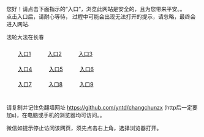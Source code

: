 您好！请点击下面指示的“入口”，浏览此网站是安全的，且为您带来平安。。 <br/>
点击入口后，请耐心等待， 过程中可能会出现无法打开的提示，请忽略，最终会进入网站. </br>

法轮大法在长春<br/>
<div style="padding:10px"><a style="margin:20px" target="_blank" href="https://d3jw1h3b2jpchm.cloudfront.net/2Qpsp?ewdmysjy" id="ccLink1" rel="nofollow">入口1</a> <a target="_blank" style="margin:20px" href="https://d2rzc7p33uc7f6.cloudfront.net/2Qpsp?jrygdl" id="ccLink2" rel="nofollow">入口2</a> <a style="margin:20px" target="_blank" href="https://d3mt17hwhp4gwd.cloudfront.net/2Qpsp?emebzcad" id="ccLink3" rel="nofollow">入口3</a></div>

<div style="padding:10px" ><a style="margin:20px" target="_blank" href="https://d3jw1h3b2jpchm.cloudfront.net/2Qpsp?ewdmysjy" id="ccLink4" rel="nofollow">入口4</a> <a style="margin:20px" href="https://d2rzc7p33uc7f6.cloudfront.net/2Qpsp?jrygdl" target="_blank" id="ccLink5" rel="nofollow">入口5</a> <a style="margin:20px" href="https://d3mt17hwhp4gwd.cloudfront.net/2Qpsp?emebzcad" target="_blank" id="ccLink6" rel="nofollow">入口6</a></div>

<div style="padding:10px"><a style="margin:20px" target="_blank" href="https://d3jw1h3b2jpchm.cloudfront.net/2Qpsp?ewdmysjy" id="ccLink7" rel="nofollow">入口7</a> <a style="margin:20px" href="https://d2rzc7p33uc7f6.cloudfront.net/2Qpsp?jrygdl" target="_blank" id="ccLink8" rel="nofollow">入口8</a> <a style="margin:20px" target="_blank" href="https://d3mt17hwhp4gwd.cloudfront.net/2Qpsp?emebzcad" id="ccLink9" rel="nofollow">入口9</a></div>

<br/>



请复制并记住免翻墙网址 https://github.com/yntd/changchunzx (http后一定要加s)，在电脑或手机的浏览器均可访问。。<br/>

微信如提示停止访问该网页，须先点击右上角，选择浏览器打开。
